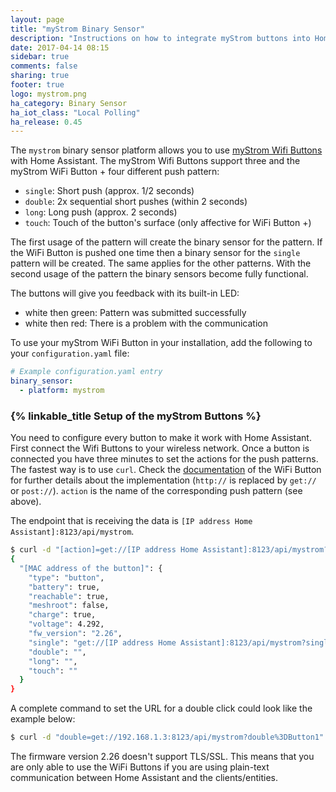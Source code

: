 ```yaml
---
layout: page
title: "myStrom Binary Sensor"
description: "Instructions on how to integrate myStrom buttons into Home Assistant."
date: 2017-04-14 08:15
sidebar: true
comments: false
sharing: true
footer: true
logo: mystrom.png
ha_category: Binary Sensor
ha_iot_class: "Local Polling"
ha_release: 0.45
---
```



The `mystrom` binary sensor platform allows you to use [myStrom Wifi Buttons](https://mystrom.ch/wifi-button/) with Home Assistant. The myStrom Wifi Buttons support three and the myStrom WiFi Button + four different push pattern:

- `single`: Short push (approx. 1/2 seconds)
- `double`: 2x sequential short pushes (within 2 seconds)
- `long`: Long push (approx. 2 seconds)
- `touch`: Touch of the button's surface (only affective for WiFi Button +)

The first usage of the pattern will create the binary sensor for the pattern. If the WiFi Button is pushed one time then a binary sensor for the `single` pattern will be created. The same applies for the other patterns. With the second usage of the pattern the binary sensors become fully functional.

The buttons will give you feedback with its built-in LED:

- white then green: Pattern was submitted successfully
- white then red: There is a problem with the communication

To use your myStrom WiFi Button in your installation, add the following to your `configuration.yaml` file:

```yaml
# Example configuration.yaml entry
binary_sensor:
  - platform: mystrom
```

### {% linkable_title Setup of the myStrom Buttons %}

You need to configure every button to make it work with Home Assistant. First connect the Wifi Buttons to your wireless network. Once a button is connected you have three minutes to set the actions for the push patterns. The fastest way is to use `curl`. Check the [documentation](https://mystrom.ch/wp-content/uploads/REST_API_WBP.txt) of the WiFi Button for further details about the implementation (`http://` is replaced by `get://` or `post://`). `action` is the name of the corresponding push pattern (see above).

The endpoint that is receiving the data is `[IP address Home Assistant]:8123/api/mystrom`.

```bash
$ curl -d "[action]=get://[IP address Home Assistant]:8123/api/mystrom?[action]%3D[ID of the button]" http://[IP address of the button]/api/v1/device/[MAC address of the button]
{
  "[MAC address of the button]": {
    "type": "button",
    "battery": true,
    "reachable": true,
    "meshroot": false,
    "charge": true,
    "voltage": 4.292,
    "fw_version": "2.26",
    "single": "get://[IP address Home Assistant]:8123/api/mystrom?single=[id of the button]",
    "double": "",
    "long": "",
    "touch": ""
  }
}
```

A complete command to set the URL for a double click could look like the example below:

```bash
$ curl -d "double=get://192.168.1.3:8123/api/mystrom?double%3DButton1" http://192.168.1.12/api/v1/device/4D5F5D5CD553
```

<p class='note'>
The firmware version 2.26 doesn't support TLS/SSL. This means that you are only able to use the WiFi Buttons if you are using plain-text communication between Home Assistant and the clients/entities.
</p>
